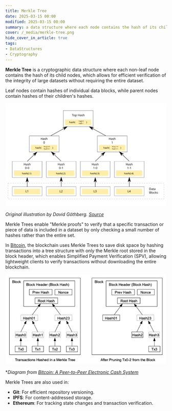 ```yaml
---
title: Merkle Tree
date: 2025-03-15 00:00
modified: 2025-03-15 00:00
summary: a data structure where each node contains the hash of its child nodes
cover: /_media/merkle-tree.png
hide_cover_in_article: true
tags:
- DataStructures
- Cryptography
---
```


**Merkle Tree** is a cryptographic data structure where each non-leaf node contains the hash of its child nodes, which allows for efficient verification of the integrity of large datasets without requiring the entire dataset.

Leaf nodes contain hashes of individual data blocks, while parent nodes contain hashes of their children's hashes.

![merkle-tree.png](../_media/merkle-tree.png)

*Original illustration by David Göthberg. [Source](https://commons.wikimedia.org/wiki/File:Hash_Tree.svg)*

Merkle Trees enable "Merkle proofs" to verify that a specific transaction or piece of data is included in a dataset by only checking a small number of hashes rather than the entire set.

In [Bitcoin](../../../permanent/bitcoin.md), the blockchain uses Merkle Trees to save disk space by hashing transactions into a tree structure with only the Merkle root stored in the block header, which enables Simplified Payment Verification (SPV), allowing lightweight clients to verify transactions without downloading the entire blockchain.

![merkle-tree-in-bitcoin.png](../_media/merkle-tree-in-bitcoin.png)

**Diagram from [Bitcoin: A Peer-to-Peer Electronic Cash System](https://bitcoin.org/bitcoin.pdf)*

Merkle Trees are also used in:

* **Git**: For efficient repository versioning.
* **IPFS**: For content-addressed storage.
* **Ethereum**: For tracking state changes and transaction verification.

